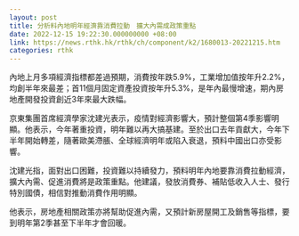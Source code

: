 ```yaml
---
layout: post
title: 分析料內地明年經濟靠消費拉動　擴大內需成政策重點
date: 2022-12-15 19:22:30.000000000 +08:00
link: https://news.rthk.hk/rthk/ch/component/k2/1680013-20221215.htm
categories: rthk
---
```


內地上月多項經濟指標都差過預期，消費按年跌5.9%，工業增加值按年升2.2%，均創半年來最差；首11個月固定資產投資按年升5.3%，是年內最慢增速，期內房地產開發投資創近3年來最大跌幅。

京東集團首席經濟學家沈建光表示，疫情對經濟影響大，預計整個第4季影響明顯。他表示，今年著重投資，明年難以再大搞基建。至於出口去年貢獻大，今年下半年開始轉差，隨著歐美滯脹、全球經濟明年或陷入衰退，預料中國出口亦受影響。

沈建光指，面對出口困難，投資難以持續發力，預料明年內地要靠消費拉動經濟，擴大內需、促進消費將是政策重點。他建議，發放消費券、補貼低收入人士、發行特別國債，相信對推動消費作用明顯。

他表示，房地產相關政策亦將幫助促進內需，又預計新房屋開工及銷售等指標，要到明年第2季甚至下半年才會回暖。
